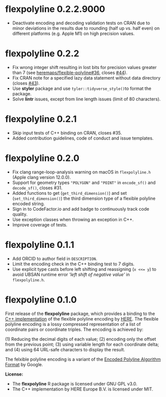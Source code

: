 # flexpolyline 0.2.2.9000

* Deactivate encoding and decoding validation tests on CRAN due to minor deviations in the results due to rounding (half up vs. half even) on different platforms (e.g. Apple M1) on high precision values.

# flexpolyline 0.2.2

* Fix wrong integer shift resulting in lost bits for precision values greater than 7 (see [heremaps/flexible-polyline#36](https://github.com/heremaps/flexible-polyline/issues/36), closes [#44](https://github.com/munterfinger/flexpolyline/issues/44)).
* Fix CRAN note for a specified lazy data statement without data directory (closes [#43](https://github.com/munterfinger/flexpolyline/issues/43)).
* Use **styler** package and use `tyler::tidyverse_style()`to format the package.
* Solve **lintr** issues, except from line length issues (limit of 80 characters).

# flexpolyline 0.2.1

* Skip input tests of C++ binding on CRAN, closes #35.
* Added contribution guidelines, code of conduct and issue templates.

# flexpolyline 0.2.0

* Fix clang range-loop-analysis warning on macOS in `flexpolyline.h` (Apple clang version 12.0.0).
* Support for geometry types `"POLYGON"` and `"POINT"` in `encode_sf()` and `decode_sf()`, closes #31.
* Added functions to get (`get_third_dimension()`) and set (`set_third_dimension()`) the third dimension type of a flexible polyline encoded string.
* Sign in to CodeFactor.io and add badge to continuously track code quality.
* Use exception classes when throwing an exception in C++.
* Improve coverage of tests.

# flexpolyline 0.1.1

* Add ORCID to author field in `DESCRIPTION`.
* Limit the encoding check in the C++ binding test to 7 digits.
* Use explicit type casts before left shifting and reassigning (`x <<= y`) to avoid UBSAN runtime error *'left shift of negative value'* in `flexpolyline.h`.

# flexpolyline 0.1.0

First release of the **flexpolyline** package, which provides a binding to the
[C++ implementation](https://github.com/heremaps/flexible-polyline/tree/master/cpp) of the
flexible polyline encoding by [HERE](https://github.com/heremaps/flexible-polyline).
The flexible polyline encoding is a lossy compressed representation of a list of
coordinate pairs or coordinate triples. The encoding is achieved by:

(1) Reducing the decimal digits of each value;
(2) encoding only the offset from the previous point;
(3) using variable length for each coordinate delta; and
(4) using 64 URL-safe characters to display the result.

The felxible polyline encoding is a variant of the [Encoded Polyline Algorithm Format](https://developers.google.com/maps/documentation/utilities/polylinealgorithm) by Google.

**License:**

* The **flexpolyline** R package is licensed under GNU GPL v3.0.
* The C++ implementation by HERE Europe B.V. is licensed under MIT.
